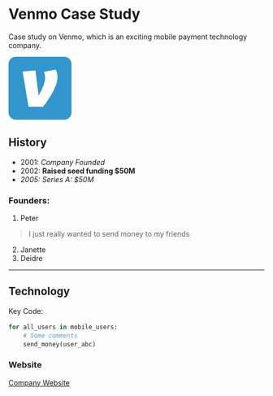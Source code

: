 # Venmo Case Study
Case study on Venmo, which is an exciting mobile payment technology company.

![Venmo Logo](images/venmo_logo.png)

## History

* 2001: *Company Founded*
* 2002: **Raised seed funding $50M**
* *2005: Series A: $50M*

### Founders: 

1. Peter 
> I just really wanted to send money to my friends
2. Janette 
3. Deidre

---


## Technology 

Key Code:

```python
for all_users in mobile_users:
    # Some comments
    send_money(user_abc)

```

### Website 

[Company Website](https://www.venmo.com)

